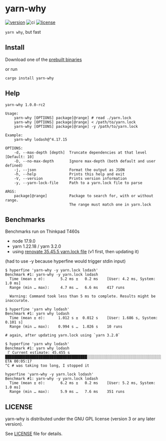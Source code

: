 # yarn-why
[![version](https://img.shields.io/crates/v/yarn-why.svg)](https://crates.io/crates/yarn-why)
![ci](https://github.com/riquito/yarn-why/actions/workflows/ci.yml/badge.svg)
[![license](https://img.shields.io/crates/l/yarn-why.svg)](https://crates.io/crates/yarn-why)

`yarn why`, but fast

## Install

Download one of the [prebuilt binaries](https://github.com/riquito/yarn-why/releases)

or run

```
cargo install yarn-why
```

## Help

```
yarn-why 1.0.0-rc2

Usage:
    yarn-why [OPTIONS] package[@range] # read ./yarn.lock
    yarn-why [OPTIONS] package[@range] < /path/to/yarn.lock
    yarn-why [OPTIONS] package[@range] -y /path/to/yarn.lock

Example:
    yarn-why lodash@^4.17.15

OPTIONS:
    -d, --max-depth [depth]  Truncate dependencies at that level [Default: 10]
    -D, --no-max-depth       Ignore max-depth (both default and user defined)
    -j, --json               Format the output as JSON
    -h, --help               Prints this help and exit
    -V, --version            Prints version information
    -y, --yarn-lock-file     Path to a yarn.lock file to parse

ARGS:
    package[@range]          Package to search for, with or without range.
                             The range must match one in yarn.lock
```


## Benchmarks

Benchmarks run on Thinkpad T460s
- node 17.9.0
- yarn 1.22.18 / yarn 3.2.0
- using [renovate 35.45.5 yarn.lock file](https://github.com/renovatebot/renovate/blob/32.45.5/yarn.lock) (v1 first, then updating it)

(had to use -y because hyperfine would trigger stdin input)

```
$ hyperfine 'yarn-why -y yarn.lock lodash'
Benchmark #1: yarn-why -y yarn.lock lodash
  Time (mean ± σ):       5.2 ms ±   0.2 ms    [User: 4.2 ms, System: 1.0 ms]
  Range (min … max):     4.7 ms …   6.6 ms    417 runs

  Warning: Command took less than 5 ms to complete. Results might be inaccurate.

$ hyperfine 'yarn why lodash'
Benchmark #1: yarn why lodash
  Time (mean ± σ):      1.012 s ±  0.012 s    [User: 1.686 s, System: 0.101 s]
  Range (min … max):    0.994 s …  1.026 s    10 runs

# again, after updating yarn.lock using `yarn 3.2.0`

$ hyperfine 'yarn why lodash'
Benchmark #1: yarn why lodash
 ⠏ Current estimate: 45.455 s     █████████████████████████████████████░░░░░░░░░░░░░░░░░░░░░░░░░░░░░░░░░░░░░░░░░░░░░░░░░░░░░░░░░ ETA 00:05:17
^C # was taking too long, I stopped it

hyperfine 'yarn-why -y yarn.lock lodash'
Benchmark #1: yarn-why -y yarn.lock lodash
  Time (mean ± σ):       6.2 ms ±   0.2 ms    [User: 5.2 ms, System: 1.0 ms]
  Range (min … max):     5.9 ms …   7.6 ms    351 runs
```

## LICENSE

yarn-why is distributed under the GNU GPL license (version 3 or any later version).

See [LICENSE](./LICENSE) file for details.
